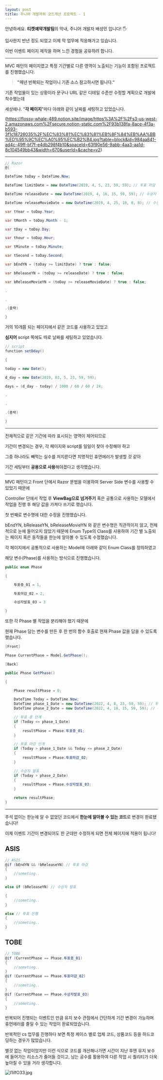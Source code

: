 ```yaml
---
layout: post
title: 주니어 개발자의 코드개선 프로젝트 - 1
---
```



안녕하세요. **티켓예약개발팀**의 막내, 주니어 개발자 배성민 입니다! 🖐

입사한지 반년 정도 되었고 이제 막 업무에 적응해가고 있습니다.

이번 이벤트 페이지 제작을 하며 느낀 경험을 공유하려 합니다.

---

MVC 패턴의 페이지였고 특정 기간별로 다른 영역이 노출되는 기능이 포함된 프로젝트를 진행했습니다.

> **"매년 반복되는 작업이니 기존 소스 참고하시면 됩니다."**
> 

기존 작업물이 있는 상황이라 문구나 URL 같은 디테일 수준만 수정할 계획으로 개발에 착수했는데

세상에나. “**각 페이지**"마다 아래와 같이 날짜를 세팅하고 있었습니다.

(https://flossy-whale-489.notion.site/image/https%3A%2F%2Fs3-us-west-2.amazonaws.com%2Fsecure.notion-static.com%2F93b138fa-8ace-4f3a-b593-3f1c18726035%2F%EC%83%81%EC%83%81%EB%8F%84%EB%AA%BB%ED%95%9C%EC%A0%95%EC%B2%B4.jpg?table=block&id=984aa841-ad4c-49ff-bf7f-e4db298f4b10&spaceId=63f90e56-9abb-4aa3-aa1d-8c104549bb43&width=670&userId=&cache=v2)

---

```csharp
// Razor
@{

DateTime toDay = DateTime.Now;

DateTime limitDate = new DateTime(2019, 4, 5, 23, 59, 59); // 투표 마감

DateTime releaseDate = new DateTime(2019, 4, 16, 15, 59, 59); // 수상자 발표

DateTime releaseMovieDate = new DateTime(2019, 4, 25, 10, 0, 0); // 수상자 인터뷰 공개

var tYear = toDay.Year;

var tMonth = toDay.Month - 1;

var tDay = toDay.Day;

var thour = toDay.Hour;

var tMinute = toDay.Minute;

var tSecond = toDay.Second;

var bEndYN = (toDay >= limitDate) ? true : false;

var bReleaseYN = (toDay >= releaseDate) ? true : false;

var bReleaseMovieYN = (toDay >= releaseMovieDate) ? true : false;

.

.

.(중략)

}
```

거의 10개쯤 되는 페이지에서 같은 코드를 사용하고 있었고

**심지어** script 쪽에도 따로 날짜를 세팅하고 있었습니다.

```csharp
// script
function setDday()

{

today = new Date();

d_day = new Date(2019, 03, 5, 23, 59, 59);

days = (d_day - today) / 1000 / 60 / 60 / 24;

.

.

.(중략)

}
```

---

전체적으로 같은 기간에 따라 표시되는 영역이 제어되므로

기간이 변경되는 경우, 각 페이지와 script를 일일이 찾아 수정해야 하고

그중 하나라도 빼먹는 실수를 저지른다면 치명적인 휴먼에러가 발생할 것 같아

기간 세팅부터 **공용으로 사용**해야겠다고 생각했습니다.

---

MVC 패턴이고 Front 단에서 Razor 문법을 이용하여 Server Side 변수를 사용할 수 있었기 때문에

Controller 단에서 작업 후 **ViewBag으로 넘겨주기** 혹은 공통으로 사용하는 모델에서 작업을 진행 후 해당 값을 가져다 쓰기로 했습니다.

첫 번째로 변수명에 대한 수정을 진행했습니다.

bEndYN, bReleaseYN, bReleaseMovieYN 와 같은 변수명은 직관적이지 않고, 전체적으로 눈에 들어오지 않았기 때문에 Enum Type의 Class를 사용하여 기간 별 노출되는 페이지 혹은 동작들을 한눈에 알아볼 수 있도록 수정했습니다.

각 페이지에서 공통적으로 사용하는 Model에 아래와 같이 Enum Class를 정의하였고

해당 변수(Phase)를 사용하는 방식으로 진행했습니다.

```csharp
public enum Phase

{

	투표중_01 = 1,

	투표마감_02 = 2,

	수상자발표_03 = 3

}
```

또한 각 Phase 별 작업을 분리해야 했기 때문에

현재 Phase 담는 변수를 만든 후 한 번의 함수 호출로 현재 Phase 값을 담을 수 있도록 했습니다.

```csharp
[Front]

Phase CurrentPhase = Model.GetPhase();

[Back]

public Phase GetPhase()

{

	Phase resultPhase = 0;

	DateTime Today = DateTime.Now;
	DateTime phase_1_Date = new DateTime(2022, 4, 8, 23, 59, 59); // 투표마감(Close Vote)
	DateTime phase_2_Date = new DateTime(2022, 4, 18, 15, 59, 59); // 수상자 발표(Announce)

	// 투표 중 단계
	if (Today <= phase_1_Date)
	{
		resultPhase = Phase.투표중_01;
	}

	// 투표 마감 단계
	if (Today > phase_1_Date && Today <= phase_2_Date)
	{
		resultPhase = Phase.투표마감_02;
	}

	// 수상자 발표
	if (Today > phase_2_Date)
	{
		resultPhase = Phase.수상자발표_03;
	}

	return resultPhase;
}
```

---

주석 없이는 한눈에 알 수 없었던 코드에서 **한눈에 알아볼 수 있는 코드**로 변경이 완료됐습니다!

이제 이벤트 기간이 변경되어도 한 군데만 수정하게 되면 전체 페이지에 적용이 됩니다!

## ASIS

```csharp
// ASIS
@if (bEndYN && !bReleaseYN) // 투표 마감
{
	//someting..
}

else if (bReleaseYN) // 수상자 발표

{
	//someting..
}

else // 투표 진행
{
	//someting..
}
```

## TOBE

```csharp
// TOBE
@if (CurrentPhase == Phase.투표중_01)
{
	//someting..
}
@if (CurrentPhase == Phase.투표마감_02)
{
	//someting..
}
@if (CurrentPhase == Phase.수상자발표_03)
{
	//someting..
}
```

반복되어 진행되는 이벤트인 만큼 유지 보수 관점에서 간단하게 기간 변경이 가능하며 휴먼에러를 줄일 수 있는 작업이 완료되었습니다.

반복적인 cs 업무를 진행하다 보면 특정 케이스 별로 업체 코드, 상품코드 등을 하드코딩하는 경우가 많았습니다.

별것 없는 작업이었지만 이런 식으로 코드를 개선해나가면 시간이 지난 후엔 유지 보수에 들어가는 리소스가 줄어들 것이고, 남는 공수를 활용하여 다른 작업 시 퀄리티가 더욱 높아질 수 있을 거라 생각합니다.

![l1ilfO33.jpg](https://s3-us-west-2.amazonaws.com/secure.notion-static.com/09c46b77-cec8-4260-9a30-d5eafc829562/l1ilfO33.jpg)
